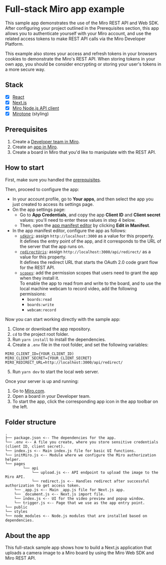 # Full-stack Miro app example

This sample app demonstrates the use of the Miro REST API and Web SDK. After configuring your project outlined in the Prerequisites section, this app allows you to authenticate yourself with your Miro account, and use the related access tokens to make REST API calls via the Miro Developer Platform.

This example also stores your access and refresh tokens in your browsers cookies to demonstrate the Miro's REST API. When storing tokens in your own app, you should be consider encrypting or storing your user's tokens in a more secure way.

## Stack

- [x] [React](https://reactjs.org/)
- [x] [Next.js](https://nextjs.org/)
- [x] [Miro Node.js API client](https://developers.miro.com/docs/miro-nodejs-readme)
- [x] [Mirotone](https://www.mirotone.xyz/css) (styling)

## Prerequisites

1. Create a [Developer team in Miro](https://developers.miro.com/docs/create-a-developer-team).
2. Create an [app in Miro](https://developers.miro.com/docs/build-your-first-hello-world-app#step-1-bootstrap-the-hello-world-app).
3. Create a board in Miro that you'd like to manipulate with the REST API.

## How to start

First, make sure you handled the [prerequisites](#prerequisites).

Then, proceed to configure the app:

- In your account profile, go to **Your apps**, and then select the app you just created to access its settings page.
- On the app settings page:
  - Go to **App Credentials**, and copy the app **Client ID** and **Client secret** values: you'll need to enter these values
    in step 4 below.
  - Then, open the [app manifest editor](https://developers.miro.com/docs/manually-create-an-app#step-2-configure-your-app-in-miro) by clicking **Edit in Manifest**.
- In the app manifest editor, configure the app as follows:
  - [`sdkUri`](https://developers.miro.com/docs/app-manifest#sdkuri): assign `http://localhost:3000` as a value for this property. \
    It defines the entry point of the app, and it corresponds to the URL of the server that the app runs on.
  - [`redirectUris`](https://developers.miro.com/docs/app-manifest#redirecturis): assign `http://localhost:3000/api/redirect/` as a value for this property. \
    It defines the redirect URL that starts the OAuth 2.0 code grant flow for the REST API.
  - [`scopes`](https://developers.miro.com/docs/app-manifest#scopes): add the permission scopes that users need to grant the app when they install it. \
    To enable the app to read from and write to the board, and to use the local machine webcam to record video, add the following permissions:
    - `boards:read`
    - `boards:write`
    - `webcam:record`

Now you can start working directly with the sample app:

1. Clone or download the app repository.
2. `cd` to the project root folder.
3. Run `yarn install` to install the dependencies.
4. Create a `.env` file in the root folder, and set the following variables:

```
MIRO_CLIENT_ID={YOUR_CLIENT_ID)
MIRO_CLIENT_SECRET={YOUR_CLIENT_SECRET}
MIRO_REDIRECT_URL=http://localhost:3000/api/redirect/
```

5. Run `yarn dev` to start the local web server.

Once your server is up and running:

1. Go to [Miro.com](https://miro.com).
2. Open a board in your Developer team.
3. To start the app, click the corresponding app icon in the app toolbar on the left.

## Folder structure

```
.
├── package.json <-- The dependencies for the app.
└── .env <-- A file you create, where you store sensitive credentials (client ID, client secret).
└── index.js <-- Main index.js file for basic UI functions.
└── initMiro.js <-- Module where we configure the Miro authorization helper.
└── pages
        └── api
            └── upload.js <-- API endpoint to upload the image to the Miro API.
            └── redirect.js <-- Handles redirect after successful authorization to get access token.
    └── _app.js <-- Main _app.js file for Next.js app.
    └── _document.js <-- Next.js import file.
    └── index.js <-- UI for the video preview and popup window.
    └── trigger.js <-- Page that we use as the app entry point.
└── public
└── styles
└── node_modules <-- Node.js modules that are installed based on dependencies.

```

## About the app

This full-stack sample app shows how to build a Next.js application that uploads a camera image to a Miro board by using the Miro Web SDK and Miro REST API.
